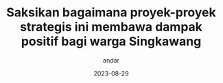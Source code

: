 ---
author: andar
title: "Saksikan bagaimana proyek-proyek strategis ini membawa dampak positif bagi warga Singkawang"
date: 2023-08-29
eurl: "https://www.youtube.com/watch?v=bHeX9A9jd1o"
thumbnail: "https://img.youtube.com/vi/bHeX9A9jd1o/maxresdefault.jpg"
---